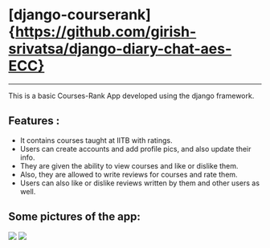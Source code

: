 # [django-courserank]{https://github.com/girish-srivatsa/django-diary-chat-aes-ECC} #
--------------------------------------------------------

This is a basic Courses-Rank App developed using the django framework. 

## Features : ##
* It contains courses taught at IITB with ratings. 
* Users can create accounts and add profile pics, and also update their info.
* They are given the ability to view courses and like or dislike them.
* Also, they are allowed to write reviews for courses and rate them. 
* Users can also like or dislike reviews written by them and other users as well.

## Some pictures of the app: ##

![](media/Courserank-1.png)
![](media/Courserank-2.png)


